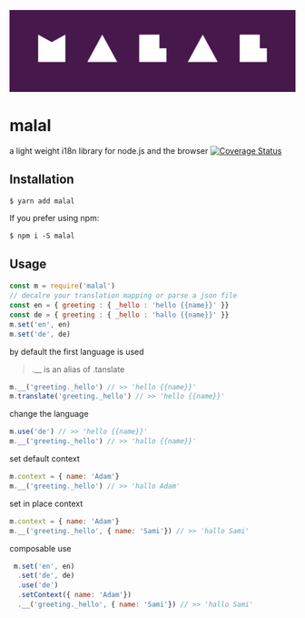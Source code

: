 
<p align="center"><img width="auto" src="logo.png"></p>

# malal
a light weight i18n library for node.js and the browser
[![Coverage Status](https://coveralls.io/repos/github/mouafa/malal/badge.svg?branch=master)](https://coveralls.io/github/mouafa/malal?branch=master)

## Installation
```console
$ yarn add malal
```

If you prefer using npm:

```console
$ npm i -S malal
```

## Usage

```js
const m = require('malal')
// decalre your translation mapping or parse a json file
const en = { greeting : { _hello : 'hello {{name}}' }}
const de = { greeting : { _hello : 'hallo {{name}}' }}
m.set('en', en)
m.set('de', de)
```

by default the first language is used
> .__ is an alias of .tanslate

```js
m.__('greeting._hello') // >> 'hello {{name}}'
m.translate('greeting._hello') // >> 'hello {{name}}'
```

change the language
```js
m.use('de') // >> 'hello {{name}}'
m.__('greeting._hello') // >> 'hallo {{name}}'
```
set default context

```js
m.context = { name: 'Adam'}
m.__('greeting._hello') // >> 'hallo Adam'
```

set in place context
```js
m.context = { name: 'Adam'}
m.__('greeting._hello', { name: 'Sami'}) // >> 'hallo Sami'
```

composable use
```js
 m.set('en', en)
  .set('de', de)
  .use('de')
  .setContext({ name: 'Adam'})
  .__('greeting._hello', { name: 'Sami'}) // >> 'hallo Sami'
```
